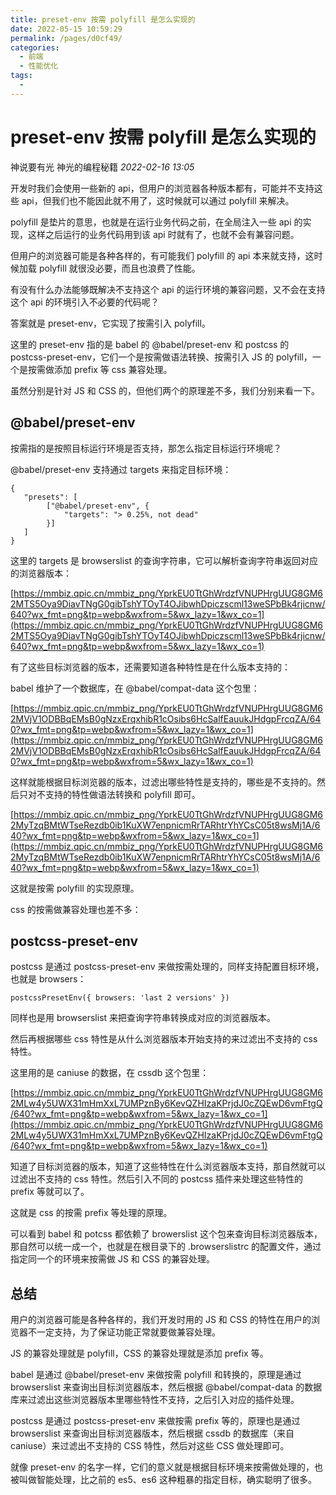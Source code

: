 ```yaml
---
title: preset-env 按需 polyfill 是怎么实现的
date: 2022-05-15 10:59:29
permalink: /pages/d0cf49/
categories:
  - 前端
  - 性能优化
tags:
  - 
---
```


# preset-env 按需 polyfill 是怎么实现的

神说要有光 神光的编程秘籍 *2022-02-16 13:05*

开发时我们会使用一些新的 api，但用户的浏览器各种版本都有，可能并不支持这些 api，但我们也不能因此就不用了，这时候就可以通过 polyfill 来解决。

polyfill 是垫片的意思，也就是在运行业务代码之前，在全局注入一些 api 的实现，这样之后运行的业务代码用到该 api 时就有了，也就不会有兼容问题。

但用户的浏览器可能是各种各样的，有可能我们 polyfill 的 api 本来就支持，这时候加载 polyfill 就很没必要，而且也浪费了性能。

有没有什么办法能够既解决不支持这个 api 的运行环境的兼容问题，又不会在支持这个 api 的环境引入不必要的代码呢？

答案就是 preset-env，它实现了按需引入 polyfill。

这里的 preset-env 指的是 babel 的 @babel/preset-env 和 postcss 的 postcss-preset-env，它们一个是按需做语法转换、按需引入 JS 的 polyfill，一个是按需做添加 prefix 等 css 兼容处理。

虽然分别是针对 JS 和 CSS 的，但他们两个的原理差不多，我们分别来看一下。

## **@babel/preset-env**

按需指的是按照目标运行环境是否支持，那怎么指定目标运行环境呢？

@babel/preset-env 支持通过 targets 来指定目标环境：

```
{
   "presets": [
        ["@babel/preset-env", {
            "targets": "> 0.25%, not dead"
        }]
   ]
}

```

这里的 targets 是 browserslist 的查询字符串，它可以解析查询字符串返回对应的浏览器版本：

[https://mmbiz.qpic.cn/mmbiz_png/YprkEU0TtGhWrdzfVNUPHrgUUG8GM62MTS5Oya9DiavTNgG0gibTshYTOyT4OJibwhDpiczscml13weSPbBk4rjicnw/640?wx_fmt=png&tp=webp&wxfrom=5&wx_lazy=1&wx_co=1](https://mmbiz.qpic.cn/mmbiz_png/YprkEU0TtGhWrdzfVNUPHrgUUG8GM62MTS5Oya9DiavTNgG0gibTshYTOyT4OJibwhDpiczscml13weSPbBk4rjicnw/640?wx_fmt=png&tp=webp&wxfrom=5&wx_lazy=1&wx_co=1)

有了这些目标浏览器的版本，还需要知道各种特性是在什么版本支持的：

babel 维护了一个数据库，在 @babel/compat-data 这个包里：

[https://mmbiz.qpic.cn/mmbiz_png/YprkEU0TtGhWrdzfVNUPHrgUUG8GM62MVjV1ODBBqEMsB0gNzxErqxhibR1cOsibs6HcSalfEauukJHdgpFrcqZA/640?wx_fmt=png&tp=webp&wxfrom=5&wx_lazy=1&wx_co=1](https://mmbiz.qpic.cn/mmbiz_png/YprkEU0TtGhWrdzfVNUPHrgUUG8GM62MVjV1ODBBqEMsB0gNzxErqxhibR1cOsibs6HcSalfEauukJHdgpFrcqZA/640?wx_fmt=png&tp=webp&wxfrom=5&wx_lazy=1&wx_co=1)

这样就能根据目标浏览器的版本，过滤出哪些特性是支持的，哪些是不支持的。然后只对不支持的特性做语法转换和 polyfill 即可。

[https://mmbiz.qpic.cn/mmbiz_png/YprkEU0TtGhWrdzfVNUPHrgUUG8GM62MyTzqBMtWTseRezdb0ib1KuXW7enpnicmRrTARhtrYhYCsC05t8wsMj1A/640?wx_fmt=png&tp=webp&wxfrom=5&wx_lazy=1&wx_co=1](https://mmbiz.qpic.cn/mmbiz_png/YprkEU0TtGhWrdzfVNUPHrgUUG8GM62MyTzqBMtWTseRezdb0ib1KuXW7enpnicmRrTARhtrYhYCsC05t8wsMj1A/640?wx_fmt=png&tp=webp&wxfrom=5&wx_lazy=1&wx_co=1)

这就是按需 polyfill 的实现原理。

css 的按需做兼容处理也差不多：

## **postcss-preset-env**

postcss 是通过 postcss-preset-env 来做按需处理的，同样支持配置目标环境，也就是 browsers：

```
postcssPresetEnv({ browsers: 'last 2 versions' })

```

同样也是用 browserslist 来把查询字符串转换成对应的浏览器版本。

然后再根据哪些 css 特性是从什么浏览器版本开始支持的来过滤出不支持的 css 特性。

这里用的是 caniuse 的数据，在 cssdb 这个包里：

[https://mmbiz.qpic.cn/mmbiz_png/YprkEU0TtGhWrdzfVNUPHrgUUG8GM62MLw4y5UWX31mHmXxL7UMPznBy6KevQZHIzaKPrjdJ0cZQEwD6vmFtgQ/640?wx_fmt=png&tp=webp&wxfrom=5&wx_lazy=1&wx_co=1](https://mmbiz.qpic.cn/mmbiz_png/YprkEU0TtGhWrdzfVNUPHrgUUG8GM62MLw4y5UWX31mHmXxL7UMPznBy6KevQZHIzaKPrjdJ0cZQEwD6vmFtgQ/640?wx_fmt=png&tp=webp&wxfrom=5&wx_lazy=1&wx_co=1)

知道了目标浏览器的版本，知道了这些特性在什么浏览器版本支持，那自然就可以过滤出不支持的 css 特性。然后引入不同的 postcss 插件来处理这些特性的 prefix 等就可以了。

这就是 css 的按需 prefix 等处理的原理。

可以看到 babel 和 potcss 都依赖了 browerslist 这个包来查询目标浏览器版本，那自然可以统一成一个，也就是在根目录下的 .browserslistrc 的配置文件，通过指定同一个的环境来按需做 JS 和 CSS 的兼容处理。

## **总结**

用户的浏览器可能是各种各样的，我们开发时用的 JS 和 CSS 的特性在用户的浏览器不一定支持，为了保证功能正常就要做兼容处理。

JS 的兼容处理就是 polyfill，CSS 的兼容处理就是添加 prefix 等。

babel 是通过 @babel/preset-env 来做按需 polyfill 和转换的，原理是通过 browserslist 来查询出目标浏览器版本，然后根据 @babel/compat-data 的数据库来过滤出这些浏览器版本里哪些特性不支持，之后引入对应的插件处理。

postcss 是通过 postcss-preset-env 来做按需 prefix 等的，原理也是通过 browserslist 来查询出目标浏览器版本，然后根据 cssdb 的数据库（来自 caniuse）来过滤出不支持的 CSS 特性，然后对这些 CSS 做处理即可。

就像 preset-env 的名字一样，它们的意义就是根据目标环境来按需做处理的，也被叫做智能处理，比之前的 es5、es6 这种粗暴的指定目标，确实聪明了很多。
